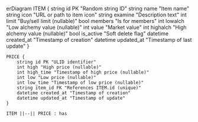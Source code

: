erDiagram
    ITEM {
        string id PK "Random string ID"
        string name "Item name"
        string icon "URL or path to item icon"
        string examine "Description text"
        int limit "Buy/sell limit (nullable)"
        bool members "Is for members"
        int lowalch "Low alchemy value (nullable)"
        int value "Market value"
        int highalch "High alchemy value (nullable)"
        bool is_active "Soft delete flag"
        datetime created_at "Timestamp of creation"
        datetime updated_at "Timestamp of last update"
    }

    PRICE {
        string id PK "ULID identifier"
        int high "High price (nullable)"
        int high_time "Timestamp of high price (nullable)"
        int low "Low price (nullable)"
        int low_time "Timestamp of low price (nullable)"
        string item_id FK "References ITEM.id (unique)"
        datetime created_at "Timestamp of creation"
        datetime updated_at "Timestamp of update"
    }

    ITEM ||--|| PRICE : has
